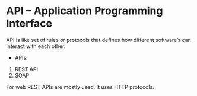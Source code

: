 # API – Application Programming Interface

API is like set of rules or protocols that defines how different software’s can interact with each other.

* APIs:
1. REST API
2. SOAP

For web REST APIs are mostly used. It uses HTTP protocols.

